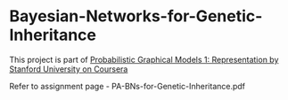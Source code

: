# Bayesian-Networks-for-Genetic-Inheritance
This project is part of [Probabilistic Graphical Models 1: Representation by Stanford University on Coursera](https://www.coursera.org/learn/probabilistic-graphical-models/home/welcome)

Refer to assignment page - PA-BNs-for-Genetic-Inheritance.pdf
